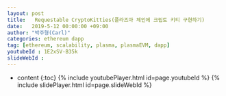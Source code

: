```yaml
---
layout: post
title:   Requestable CryptoKitties(플라즈마 체인에 크립토 키티 구현하기)
date:   2019-5-12 00:00:00 +09:00
author: "박주형(Carl)"
categories: ethereum dapp
tag: [ethereum, scalability, plasma, plasmaEVM, dapp]
youtubeId : 1E2xSV-B35k
slideWebId : 
---
```

* content
{:toc}
{% include youtubePlayer.html id=page.youtubeId %}
{% include slidePlayer.html id=page.slideWebId %}
